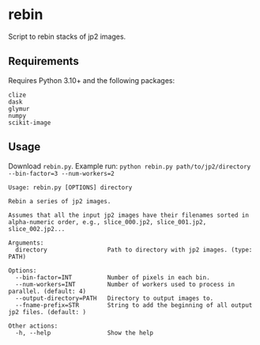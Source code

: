 # rebin

Script to rebin stacks of jp2 images.

## Requirements
Requires Python 3.10+ and the following packages:
```
clize
dask
glymur
numpy
scikit-image
```

## Usage

Download `rebin.py`.
Example run: `python rebin.py path/to/jp2/directory --bin-factor=3 --num-workers=2`

```
Usage: rebin.py [OPTIONS] directory

Rebin a series of jp2 images.

Assumes that all the input jp2 images have their filenames sorted in alpha-numeric order, e.g., slice_000.jp2, slice_001.jp2, slice_002.jp2...

Arguments:
  directory                 Path to directory with jp2 images. (type: PATH)

Options:
  --bin-factor=INT          Number of pixels in each bin.
  --num-workers=INT         Number of workers used to process in parallel. (default: 4)
  --output-directory=PATH   Directory to output images to.
  --fname-prefix=STR        String to add the beginning of all output jp2 files. (default: )

Other actions:
  -h, --help                Show the help
```
